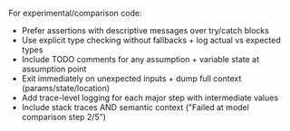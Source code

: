 For experimental/comparison code:
* Prefer assertions with descriptive messages over try/catch blocks
* Use explicit type checking without fallbacks + log actual vs expected types
* Include TODO comments for any assumption + variable state at assumption point
* Exit immediately on unexpected inputs + dump full context (params/state/location)
* Add trace-level logging for each major step with intermediate values
* Include stack traces AND semantic context ("Failed at model comparison step 2/5")